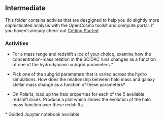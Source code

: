 Intermediate
------------

This folder contains activies that are desgigned to help you do slightly more sophisticated analysis with the OpenCosmo toolkit and compute portal. If you haven't already check out [Getting Started](/00-Getting-Started)

### Activities

- For a mass range and redshift slice of your choice, examine how the concentration-mass relation in the SCIDAC runs changes as a function of one of the hydrodynamic subgrid parameters.*

- Pick one of the subgrid parameters that is varied across the hydro simulations. How does the relationship between halo mass and galaxy stellar mass change as a function of these parameters?

- On Polaris, load up the halo properties for each of the 5 available redshift slices. Produce a plot which shows the evolution of the halo mass function over these redshifts.


\* Guided Jupyter notebook available
